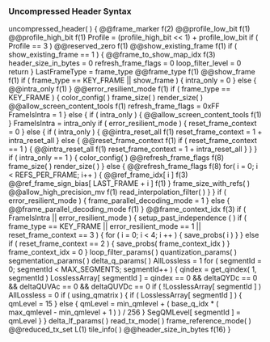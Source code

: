 ### Uncompressed Header Syntax

<div class="syntax">
uncompressed_header( ) {
    @@frame_marker                                                      f(2)
    @@profile_low_bit                                                   f(1)
    @@profile_high_bit                                                  f(1)
    Profile = (profile_high_bit << 1) + profile_low_bit
    if ( Profile == 3 )
        @@reserved_zero                                                 f(1)
    @@show_existing_frame                                               f(1)
    if ( show_existing_frame == 1 ) {
        @@frame_to_show_map_idx                                         f(3)
        header_size_in_bytes = 0
        refresh_frame_flags = 0
        loop_filter_level = 0
        return
    }
    LastFrameType = frame_type
    @@frame_type                                                        f(1)
    @@show_frame                                                        f(1)
    if ( frame_type == KEY_FRAME || show_frame ) {
        intra_only = 0
    } else {
        @@intra_only                                                    f(1)
    }
    @@error_resilient_mode                                              f(1)
    if ( frame_type == KEY_FRAME ) {
        color_config( )
        frame_size( )
        render_size( )
        @@allow_screen_content_tools                                    f(1)
        refresh_frame_flags = 0xFF
        FrameIsIntra = 1
    } else {
        if ( intra_only ) {
            @@allow_screen_content_tools                                f(1)
        }
        FrameIsIntra = intra_only
        if ( error_resilient_mode ) {
            reset_frame_context = 0
        } else {
            if ( intra_only ) {
                @@intra_reset_all                                       f(1)
                reset_frame_context = 1 + intra_reset_all
            } else {
                @@reset_frame_context                                   f(1)
                if ( reset_frame_context == 1 ) {
                    @@intra_reset_all                                   f(1)
                    reset_frame_context = 1 + intra_reset_all
                }
            }
        }
        if ( intra_only == 1 ) {
            color_config( )
            @@refresh_frame_flags                                       f(8)
            frame_size( )
            render_size( )
        } else {
            @@refresh_frame_flags                                       f(8)
            for( i = 0; i < REFS_PER_FRAME; i++ ) {
                @@ref_frame_idx[ i ]                                    f(3)
                @@ref_frame_sign_bias[ LAST_FRAME + i ]                 f(1)
            }
            frame_size_with_refs( )
            @@allow_high_precision_mv                                   f(1)
            read_interpolation_filter( )
        }
    }
    if ( error_resilient_mode ) {
        frame_parallel_decoding_mode = 1
    } else {
        @@frame_parallel_decoding_mode                                  f(1)
    }
    @@frame_context_idx                                                 f(3)
    if ( FrameIsIntra || error_resilient_mode ) {
        setup_past_independence ( )
        if ( frame_type == KEY_FRAME || error_resilient_mode == 1 || reset_frame_context == 3 ) {
            for ( i = 0; i < 4; i ++ ) {
                save_probs( i )
            }
        } else if ( reset_frame_context == 2 ) {
            save_probs( frame_context_idx )
        }
        frame_context_idx = 0
    }
    loop_filter_params( )
    quantization_params( )
    segmentation_params( )
    delta_q_params( )
    AllLossless = 1
    for ( segmentId = 0; segmentId < MAX_SEGMENTS; segmentId++ ) {
        qindex = get_qindex( 1, segmentId )
        LosslessArray[ segmentId ] = qindex == 0 && deltaQYDc == 0 && deltaQUVAc == 0 && deltaQUVDc == 0
        if ( !LosslessArray[ segmentId ] )
            AllLossless = 0
        if ( using_qmatrix ) {
            if ( LosslessArray[ segmentId ] ) {
                qmLevel = 15
            } else {
                qmLevel = min_qmlevel + ( base_q_idx * ( max_qmlevel - min_qmlevel + 1 ) ) / 256
            }
            SegQMLevel[ segmentId ] = qmLevel
        }
    }
    delta_lf_params( )
    read_tx_mode( )
    frame_reference_mode( )
    @@reduced_tx_set                                                    L(1)
    tile_info( )
    @@header_size_in_bytes                                              f(16)
}
</div>
